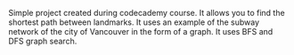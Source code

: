 

Simple project created during codecademy course. It allows you to find the shortest path between landmarks.
It uses an example of the subway network of the city of Vancouver in the form of a graph.
It uses BFS and DFS graph search.
